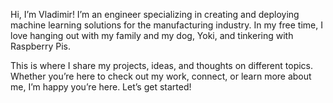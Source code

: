 Hi, I’m Vladimir! I’m an engineer specializing in creating and deploying machine learning solutions for the manufacturing industry. In my free time, I love hanging out with my family and my dog, Yoki, and tinkering with Raspberry Pis.  

This is where I share my projects, ideas, and thoughts on different topics. Whether you’re here to check out my work, connect, or learn more about me, I’m happy you’re here. Let’s get started!